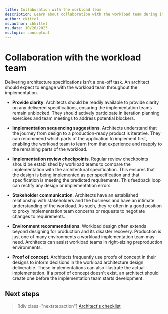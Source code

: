 ```yaml
---
title: Collaboration with the workload team
description: Learn about collaboration with the workload team during implementation.
author: ckittel
ms.author: chkittel
ms.date: 10/26/2023
ms.topic: conceptual
---
```


# Collaboration with the workload team

Delivering architecture specifications isn't a one-off task. An architect should expect to engage with the workload team throughout the implementation.

- **Provide clarity**. Architects should be readily available to provide clarity on any delivered specifications, ensuring the implementation teams remain unblocked. They should actively participate in iteration planning exercises and team meetings to address potential blockers.

- **Implementation sequencing suggestions**. Architects understand that the journey from design to a production-ready product is iterative. They can recommend which parts of the application to implement first, enabling the workload team to learn from that experience and reapply to the remaining parts of the workload.

- **Implementation review checkpoints**. Regular review checkpoints should be established by workload teams to compare the implementation with the architectural specification. This ensures that the design is being implemented as per specification and that specification is meeting the predicted requirements. This feedback loop can rectify any design or implementation errors.

- **Stakeholder communication**. Architects have an established relationship with stakeholders and the business and have an intimate understanding of the workload. As such, they're often in a good position to proxy implementation team concerns or requests to negotiate changes to requirements.

- **Environment recommendations**. Workload design often extends beyond designing for production and its disaster recovery. Production is just one of many environments a workload implementation team may need. Architects can assist workload teams in right-sizing preproduction environments.

- **Proof of concept**. Architects frequently use proofs of concept in their designs to inform decisions in the workload architecture design deliverable. These implementations can also illustrate the actual implementation. If a proof of concept doesn't exist, an architect should create one before the implementation team starts development.

## Next steps

> [!div class="nextstepaction"]
> [Architect's checklist](checklist.md)
